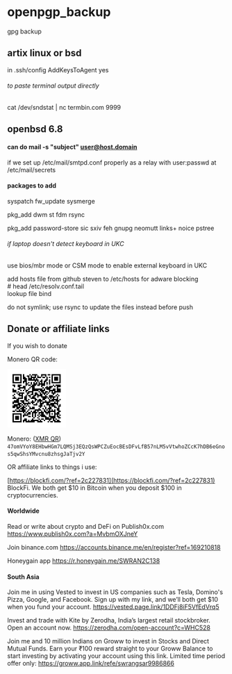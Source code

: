 # openpgp_backup

gpg backup

## artix linux or bsd

in .ssh/config
AddKeysToAgent yes

######  to paste terminal output directly
cat /dev/sndstat | nc termbin.com 9999


## openbsd 6.8

#### can do mail -s "subject" user@host.domain
if we set up /etc/mail/smtpd.conf properly as a relay
with user:passwd at /etc/mail/secrets

#### packages to add

syspatch
fw_update
sysmerge

pkg_add dwm st fdm rsync

pkg_add password-store sic sxiv feh gnupg neomutt links+ noice pstree


###### if laptop doesn't detect keyboard in UKC
use bios/mbr mode or CSM mode to enable external keyboard in UKC


add hosts file from github steven to /etc/hosts for adware blocking  
\# head /etc/resolv.conf.tail  
lookup file bind

do not symlink; use rsync to update the files instead before push

## Donate or affiliate links

If you wish to donate

Monero QR code:

![Monero(xmr) address QR code to donate to](pix/xmr-addr.png "Monero address QR code to donate to")

Monero: ([XMR QR](pix/xmr-addr.png)) `47omVYoY8EHbwHGm7LQMSj3EQzQsWPCZuEocBEsDFvLfB57nLM5vVtwhoZCcK7hDB6eGnos5qwShsYMvcnu8zhsgJaTjv2Y`  



OR affiliate links to things i use:

[https://blockfi.com/?ref=2c227831](https://blockfi.com/?ref=2c227831) BlockFi. We both get $10 in Bitcoin when you deposit $100 in cryptocurrencies.


#### Worldwide

Read or write about crypto and DeFi on Publish0x.com https://www.publish0x.com?a=MvbmOXJneY

Join binance.com https://accounts.binance.me/en/register?ref=169210818

Honeygain app https://r.honeygain.me/SWRAN2C138

#### South Asia

Join me in using Vested to invest in US companies such as Tesla, Domino's Pizza, Google, and Facebook. Sign up with my link, and we’ll both get $10 when you fund your account. https://vested.page.link/1DDFj8iF5VfEdVrq5

Invest and trade with Kite by Zerodha, India’s largest retail stockbroker. Open an account now. https://zerodha.com/open-account?c=WHC528

Join me and 10 million Indians on Groww to invest in Stocks and Direct Mutual Funds. Earn your ₹100 reward straight to your Groww Balance to start investing by activating your account using this link. Limited time period offer only: https://groww.app.link/refe/swrangsar9986866
